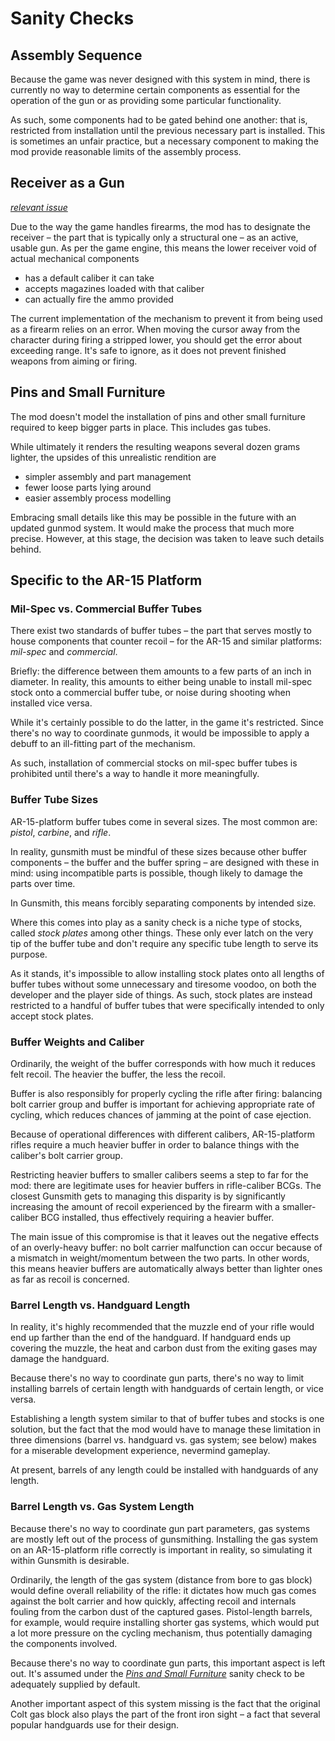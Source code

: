 # Sanity Checks

## Assembly Sequence

Because the game was never designed with this system in mind, there is currently no way to determine certain components as essential for the operation of the gun or as providing some particular functionality.

As such, some components had to be gated behind one another: that is, restricted from installation until the previous necessary part is installed. This is sometimes an unfair practice, but a necessary component to making the mod provide reasonable limits of the assembly process.


## Receiver as a Gun

[*relevant issue*](https://github.com/FrontierMods/Gunsmith/issues/2)

Due to the way the game handles firearms, the mod has to designate the receiver – the part that is typically only a structural one – as an active, usable gun. As per the game engine, this means the lower receiver void of actual mechanical components

* has a default caliber it can take
* accepts magazines loaded with that caliber
* can actually fire the ammo provided

The current implementation of the mechanism to prevent it from being used as a firearm relies on an error. When moving the cursor away from the character during firing a stripped lower, you should get the error about exceeding range. It's safe to ignore, as it does not prevent finished weapons from aiming or firing.


## Pins and Small Furniture

The mod doesn't model the installation of pins and other small furniture required to keep bigger parts in place. This includes gas tubes.

While ultimately it renders the resulting weapons several dozen grams lighter, the upsides of this unrealistic rendition are

* simpler assembly and part management
* fewer loose parts lying around
* easier assembly process modelling

Embracing small details like this may be possible in the future with an updated gunmod system. It would make the process that much more precise. However, at this stage, the decision was taken to leave such details behind.


## Specific to the AR-15 Platform


### Mil-Spec vs. Commercial Buffer Tubes

There exist two standards of buffer tubes – the part that serves mostly to house components that counter recoil – for the AR-15 and similar platforms: *mil-spec* and *commercial*.

Briefly: the difference between them amounts to a few parts of an inch in diameter. In reality, this amounts to either being unable to install mil-spec stock onto a commercial buffer tube, or noise during shooting when installed vice versa.

While it's certainly possible to do the latter, in the game it's restricted. Since there's no way to coordinate gunmods, it would be impossible to apply a debuff to an ill-fitting part of the mechanism.

As such, installation of commercial stocks on mil-spec buffer tubes is prohibited until there's a way to handle it more meaningfully.


### Buffer Tube Sizes

AR-15-platform buffer tubes come in several sizes. The most common are: *pistol*, *carbine*, and *rifle*.

In reality, gunsmith must be mindful of these sizes because other buffer components ­– the buffer and the buffer spring – are designed with these in mind: using incompatible parts is possible, though likely to damage the parts over time.

In Gunsmith, this means forcibly separating components by intended size.

Where this comes into play as a sanity check is a niche type of stocks, called *stock plates* among other things. These only ever latch on the very tip of the buffer tube and don't require any specific tube length to serve its purpose.

As it stands, it's impossible to allow installing stock plates onto all lengths of buffer tubes without some unnecessary and tiresome voodoo, on both the developer and the player side of things. As such, stock plates are instead restricted to a handful of buffer tubes that were specifically intended to only accept stock plates.


### Buffer Weights and Caliber

Ordinarily, the weight of the buffer corresponds with how much it reduces felt recoil. The heavier the buffer, the less the recoil.

Buffer is also responsibly for properly cycling the rifle after firing: balancing bolt carrier group and buffer is important for achieving appropriate rate of cycling, which reduces chances of jamming at the point of case ejection.

Because of operational differences with different calibers, AR-15-platform rifles require a much heavier buffer in order to balance things with the caliber's bolt carrier group.

Restricting heavier buffers to smaller calibers seems a step to far for the mod: there are legitimate uses for heavier buffers in rifle-caliber BCGs. The closest Gunsmith gets to managing this disparity is by significantly increasing the amount of recoil experienced by the firearm with a smaller-caliber BCG installed, thus effectively requiring a heavier buffer.

The main issue of this compromise is that it leaves out the negative effects of an overly-heavy buffer: no bolt carrier malfunction can occur because of a mismatch in weight/momentum between the two parts. In other words, this means heavier buffers are automatically always better than lighter ones as far as recoil is concerned.


### Barrel Length vs. Handguard Length

In reality, it's highly recommended that the muzzle end of your rifle would end up farther than the end of the handguard. If handguard ends up covering the muzzle, the heat and carbon dust from the exiting gases may damage the handguard.

Because there's no way to coordinate gun parts, there's no way to limit installing barrels of certain length with handguards of certain length, or vice versa.

Establishing a length system similar to that of buffer tubes and stocks is one solution, but the fact that the mod would have to manage these limitation in three dimensions (barrel vs. handguard vs. gas system; see below) makes for a miserable development experience, nevermind gameplay.

At present, barrels of any length could be installed with handguards of any length.


### Barrel Length vs. Gas System Length

Because there's no way to coordinate gun part parameters, gas systems are mostly left out of the process of gunsmithing. Installing the gas system on an AR-15-platform rifle correctly is important in reality, so simulating it within Gunsmith is desirable.

Ordinarily, the length of the gas system (distance from bore to gas block) would define overall reliability of the rifle: it dictates how much gas comes against the bolt carrier and how quickly, affecting recoil and internals fouling from the carbon dust of the captured gases. Pistol-length barrels, for example, would require installing shorter gas systems, which would put a lot more pressure on the cycling mechanism, thus potentially damaging the components involved.

Because there's no way to coordinate gun parts, this important aspect is left out. It's assumed under the [*Pins and Small Furniture*](#pins-and-small-furniture) sanity check to be adequately supplied by default.

Another important aspect of this system missing is the fact that the original Colt gas block also plays the part of the front iron sight – a fact that several popular handguards use for their design.